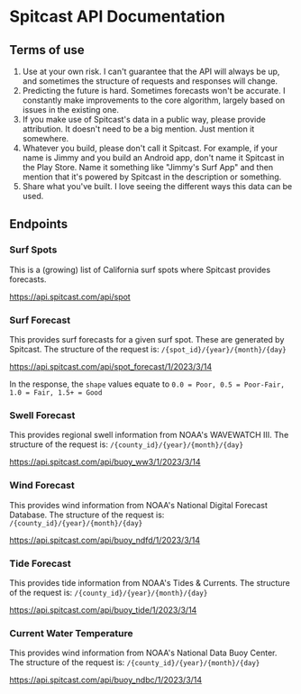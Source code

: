 # Spitcast API Documentation

## Terms of use
1. Use at your own risk.  I can't guarantee that the API will always be up, and sometimes the structure of requests and responses will change.
2. Predicting the future is hard.  Sometimes forecasts won't be accurate.  I constantly make improvements to the core algorithm, largely based on issues in the existing one.
3. If you make use of Spitcast's data in a public way, please provide attribution.  It doesn't need to be a big mention.  Just mention it somewhere.
4. Whatever you build, please don't call it Spitcast.  For example, if your name is Jimmy and you build an Android app, don't name it Spitcast in the Play Store.  Name it something like "Jimmy's Surf App" and then mention that it's powered by Spitcast in the description or something.
5. Share what you've built.  I love seeing the different ways this data can be used.

## Endpoints

### Surf Spots

This is a (growing) list of California surf spots where Spitcast provides forecasts.

https://api.spitcast.com/api/spot

### Surf Forecast

This provides surf forecasts for a given surf spot.  These are generated by Spitcast.  The structure of the request is: `/{spot_id}/{year}/{month}/{day}`

https://api.spitcast.com/api/spot_forecast/1/2023/3/14

In the response, the `shape` values equate to `0.0 = Poor, 0.5 = Poor-Fair, 1.0 = Fair, 1.5+ = Good`

### Swell Forecast

This provides regional swell information from NOAA's WAVEWATCH III.  The structure of the request is: `/{county_id}/{year}/{month}/{day}`

https://api.spitcast.com/api/buoy_ww3/1/2023/3/14

### Wind Forecast

This provides wind information from NOAA's National Digital Forecast Database.  The structure of the request is: `/{county_id}/{year}/{month}/{day}`

https://api.spitcast.com/api/buoy_ndfd/1/2023/3/14

### Tide Forecast

This provides tide information from NOAA's Tides & Currents.  The structure of the request is: `/{county_id}/{year}/{month}/{day}`

https://api.spitcast.com/api/buoy_tide/1/2023/3/14

### Current Water Temperature

This provides wind information from NOAA's National Data Buoy Center.  The structure of the request is: `/{county_id}/{year}/{month}/{day}`

https://api.spitcast.com/api/buoy_ndbc/1/2023/3/14
